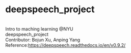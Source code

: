 # deepspeech_project
<br />Intro to maching learning @NYU
<br />deepspeech_project
<br />Contributor: Bojun Xu, Anping Yang
<br />Reference:https://deepspeech.readthedocs.io/en/v0.9.2/
